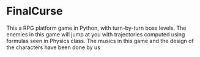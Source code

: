 # FinalCurse
This a RPG platform game in Python, with turn-by-turn boss levels. The enemies in this game will jump at you with trajectories computed using formulas seen in Physics class. The musics in this game and the design of the characters have been done by us
